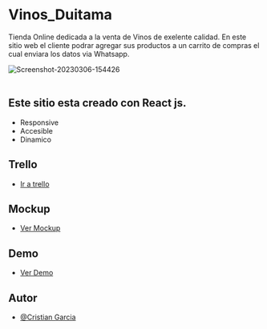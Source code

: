 
# Vinos_Duitama

Tienda Online dedicada a la venta de Vinos de exelente calidad. 
En este sitio web el cliente podrar agregar sus productos a un carrito de compras el cual enviara los datos via Whatsapp.

<img src="https://i.ibb.co/x75vFbb/Screenshot-20230306-154426.jpg" alt="Screenshot-20230306-154426" border="0"></a><br /><br />


## Este sitio esta creado con React js.

 - Responsive
 - Accesible
 - Dinamico
 
 ## Trello
- [Ir a trello](https://trello.com/invite/b/telloVQQ/ATTIb1caaf5ef8b5e6eade99dfccf4f5db0c3F2205D5/tienda-virtual)

 ## Mockup
- [Ver Mockup](https://www.figma.com/file/FE7JvTdEiFePXgP2vbMUX5/Untitled?node-id=0%3A1&t=OlcYOjuCgnq3qW2s-1)
  
## Demo
 - [Ver Demo ](https://visionary-tarsier-2b05ca.netlify.app/)

## Autor

- [@Cristian Garcia](https://portfolio-cristian-garcia.netlify.app/)

